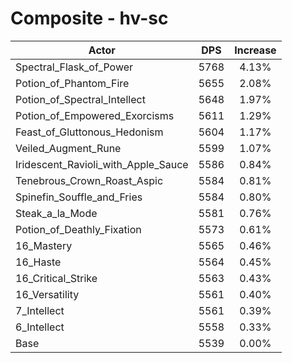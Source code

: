 # Composite - hv-sc
| Actor | DPS | Increase |
|---|:---:|:---:|
|Spectral_Flask_of_Power|5768|4.13%|
|Potion_of_Phantom_Fire|5655|2.08%|
|Potion_of_Spectral_Intellect|5648|1.97%|
|Potion_of_Empowered_Exorcisms|5611|1.29%|
|Feast_of_Gluttonous_Hedonism|5604|1.17%|
|Veiled_Augment_Rune|5599|1.07%|
|Iridescent_Ravioli_with_Apple_Sauce|5586|0.84%|
|Tenebrous_Crown_Roast_Aspic|5584|0.81%|
|Spinefin_Souffle_and_Fries|5584|0.80%|
|Steak_a_la_Mode|5581|0.76%|
|Potion_of_Deathly_Fixation|5573|0.61%|
|16_Mastery|5565|0.46%|
|16_Haste|5564|0.45%|
|16_Critical_Strike|5563|0.43%|
|16_Versatility|5561|0.40%|
|7_Intellect|5561|0.39%|
|6_Intellect|5558|0.33%|
|Base|5539|0.00%|
